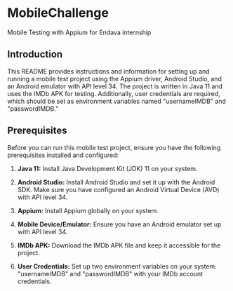 # MobileChallenge
Mobile Testing with Appium for Endava internship

## Introduction
This README provides instructions and information for setting up and running a mobile test project using the Appium driver, Android Studio, and an Android emulator with API level 34. The project is written in Java 11 and uses the IMDb APK for testing. Additionally, user credentials are required, which should be set as environment variables named "usernameIMDB" and "passwordIMDB."

## Prerequisites
Before you can run this mobile test project, ensure you have the following prerequisites installed and configured:

1. **Java 11:** Install Java Development Kit (JDK) 11 on your system.

2. **Android Studio:** Install Android Studio and set it up with the Android SDK. Make sure you have configured an Android Virtual Device (AVD) with API level 34.

3. **Appium:** Install Appium globally on your system.

4. **Mobile Device/Emulator:** Ensure you have an Android emulator set up with API level 34.

5. **IMDb APK:** Download the IMDb APK file and keep it accessible for the project.

6. **User Credentials:** Set up two environment variables on your system: "usernameIMDB" and "passwordIMDB" with your IMDb account credentials.
